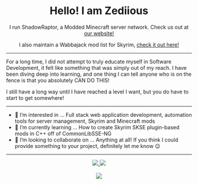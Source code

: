 <div align="center">
  <h1>Hello! I am Zediious</h1>
  I run ShadowRaptor, a Modded Minecraft server network. Check us out at <a href="https://www.shadowraptor.net/">our website!</a>
  
  I also maintain a Wabbajack mod list for Skyrim, <a href="https://aurbaesence.info/">check it out here!</a>

</div>

<hr>

For a long time, I did not attempt to truly educate myself in Software Development, it felt like something that was simply out of my reach. I have been diving deep into learning, and one thing I can tell anyone who is on the fence is that you absolutely CAN DO THIS!

I still have a long way until I have reached a level I want, but you do have to start to get somewhere!

<hr>

- 👀 I’m interested in ... Full stack web application development, automation tools for server management, Skyrim and Minecraft mods
- 🌱 I’m currently learning ... How to create Skyrim SKSE plugin-based mods in C++ off of CommonLibSSE-NG
- 💞️ I’m looking to collaborate on ... Anything at all! If you think I could provide something to your project, definitely let me know 😉

<hr>

<div align="center">
  <a href="mailto:shadowraptormc@gmail.com"><img src="https://img.shields.io/static/v1?label=Email&message=shadowraptormc@gmail.com&color=orange&style=for-the-badge">   </img></a> <img src="https://img.shields.io/static/v1?label=Discord&message=Zediious&color=purple&style=for-the-badge"></img>
  <br>
  <br>
  <img src="https://github-readme-stats.vercel.app/api?username=zediious"></img>
</div>
